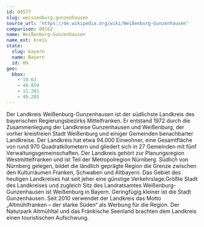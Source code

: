 ```yaml
---
id: 09577
slug: weissenburg-gunzenhausen
source_url: 'https://de.wikipedia.org/wiki/Weißenburg-Gunzenhausen'
comparison: 09162
name: Weißenburg-Gunzenhausen
name_ext: Kreis
state:
  slug: bayern
  name: Bayern
  id: 09
geo:
  bbox:
    - 10.63
    - 48.859
    - 11.201
    - 49.205
---
```


Der Landkreis Weißenburg-Gunzenhausen ist der südlichste Landkreis des bayerischen Regierungsbezirks Mittelfranken. Er entstand 1972 durch die Zusammenlegung der Landkreise Gunzenhausen und Weißenburg, der vorher kreisfreien Stadt Weißenburg und einiger Gemeinden benachbarter Landkreise. Der Landkreis hat etwa 94.000 Einwohner, eine Gesamtfläche von rund 970 Quadratkilometern und gliedert sich in 27 Gemeinden mit fünf Verwaltungsgemeinschaften. Der Landkreis gehört zur Planungsregion Westmittelfranken und ist Teil der Metropolregion Nürnberg. Südlich von Nürnberg gelegen, bildet die ländlich geprägte Region die Grenze zwischen den Kulturräumen Franken, Schwaben und Altbayern. Das Gebiet des heutigen Landkreises hat seit jeher eine günstige Verkehrslage.Größte Stadt des Landkreises und zugleich Sitz des Landratsamtes Weißenburg-Gunzenhausen ist Weißenburg in Bayern. Geringfügig kleiner ist die Stadt Gunzenhausen. Seit 2010 verwendet der Landkreis das Motto „Altmühlfranken – der starke Süden“ als Werbung für die Region. Der Naturpark Altmühltal und das Fränkische Seenland brachten dem Landkreis einen touristischen Aufschwung.
